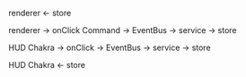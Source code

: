renderer <- store

renderer -> onClick Command -> EventBus -> service -> store

HUD Chakra -> onClick -> EventBus -> service -> store

HUD Chakra <- store
